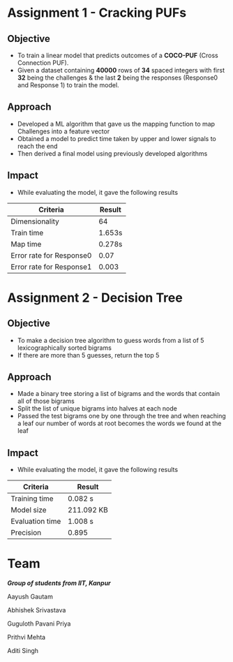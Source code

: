 # Assignment 1 - Cracking PUFs
## Objective
* To train a linear model that predicts outcomes of a **COCO-PUF** (Cross Connection PUF).
* Given a dataset containing **40000** rows of **34** spaced integers with first **32** being the challenges & the last **2** being the responses (Response0 and Response 1) to train the model.

## Approach
* Developed a ML algorithm that gave us the mapping function to map Challenges into a feature vector
* Obtained a model to predict time taken by upper and lower signals to reach the end
* Then derived a final model using previously developed algorithms

## Impact
* While evaluating the model, it gave the following results


Criteria | Result
--- | ---
Dimensionality | 64
Train time | 1.653s
Map time | 0.278s
Error rate for Response0 | 0.07
Error rate for Response1 | 0.003

# Assignment 2 - Decision Tree
## Objective
* To make a decision tree algorithm to guess words from a list of 5 lexicographically sorted bigrams
* If there are more than 5 guesses, return the top 5

## Approach
* Made a binary tree storing a list of bigrams and the words that contain all of those bigrams
* Split the list of unique bigrams into halves at each node
* Passed the test bigrams one by one through the tree and when reaching a leaf our number of words at root becomes the words we found at the leaf
  
## Impact
* While evaluating the model, it gave the following results
  
Criteria | Result
--- | ---
Training time | 0.082 s
Model size | 211.092 KB
Evaluation time | 1.008 s
Precision | 0.895

# Team

***Group of students from IIT, Kanpur***

Aayush Gautam

Abhishek Srivastava

Guguloth Pavani Priya

Prithvi Mehta

Aditi Singh

